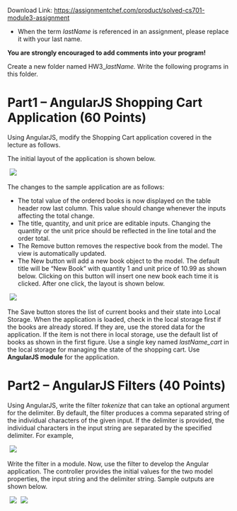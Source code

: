 Download Link: https://assignmentchef.com/product/solved-cs701-module3-assignment
<br>
<ul>

 <li>When the term <em>lastName</em> is referenced in an assignment, please replace it with your last name.</li>

</ul>

<strong>You are strongly encouraged to add comments into your program!</strong>

Create a new folder named HW3_<em>lastName. </em>Write the following programs in this folder.

<h1>Part1 –   AngularJS Shopping Cart Application (60 Points)</h1>

Using AngularJS, modify the Shopping Cart application covered in the lecture as follows.

The initial layout of the application is shown below.

<img decoding="async" data-recalc-dims="1" data-src="https://i0.wp.com/www.logicprohub.com/wp-content/uploads/2019/09/255.png?w=980&amp;ssl=1" class="aligncenter lazyload" src="data:image/gif;base64,R0lGODlhAQABAAAAACH5BAEKAAEALAAAAAABAAEAAAICTAEAOw==">

 <noscript>

  <img decoding="async" class="aligncenter" src="https://i0.wp.com/www.logicprohub.com/wp-content/uploads/2019/09/255.png?w=980&amp;ssl=1" data-recalc-dims="1">

 </noscript>The changes to the sample application are as follows:

<ul>

 <li>The total value of the ordered books is now displayed on the table header row last column. This value should change whenever the inputs affecting the total change.</li>

 <li>The title, quantity, and unit price are editable inputs. Changing the quantity or the unit price should be reflected in the line total and the order total.</li>

 <li>The Remove button removes the respective book from the model. The view is automatically updated.</li>

 <li>The New button will add a new book object to the model. The default title will be “New Book” with quantity 1 and unit price of 10.99 as shown below. Clicking on this button will insert one new book each time it is clicked. After one click, the layout is shown below.</li>

</ul>

<img decoding="async" data-recalc-dims="1" data-src="https://i0.wp.com/www.logicprohub.com/wp-content/uploads/2019/09/831.png?w=980&amp;ssl=1" class="aligncenter lazyload" src="data:image/gif;base64,R0lGODlhAQABAAAAACH5BAEKAAEALAAAAAABAAEAAAICTAEAOw==">

 <noscript>

  <img decoding="async" class="aligncenter" src="https://i0.wp.com/www.logicprohub.com/wp-content/uploads/2019/09/831.png?w=980&amp;ssl=1" data-recalc-dims="1">

 </noscript>The Save button stores the list of current books and their state into Local Storage. When the application is loaded, check in the local storage first if the books are already stored. If they are, use the stored data for the application. If the item is not there in local storage, use the default list of books as shown in the first figure. Use a single key named <em>lastName_cart </em> in the local storage for managing the state of the shopping cart. Use <strong>AngularJS module</strong> for the application.

<h1>Part2 –   AngularJS Filters (40 Points)</h1>

Using AngularJS, write the filter <em>tokenize</em> that can take an optional argument for the delimiter. By default, the filter produces a comma separated string of the individual characters of the given input. If the delimiter is provided, the individual characters in the input string are separated by the specified delimiter. For example,

<img decoding="async" data-recalc-dims="1" data-src="https://i0.wp.com/www.logicprohub.com/wp-content/uploads/2019/09/254.png?w=980&amp;ssl=1" class="aligncenter lazyload" src="data:image/gif;base64,R0lGODlhAQABAAAAACH5BAEKAAEALAAAAAABAAEAAAICTAEAOw==">

 <noscript>

  <img decoding="async" class="aligncenter" src="https://i0.wp.com/www.logicprohub.com/wp-content/uploads/2019/09/254.png?w=980&amp;ssl=1" data-recalc-dims="1">

 </noscript>Write the filter in a module. Now, use the filter to develop the Angular application. The controller provides the initial values for the two model properties, the input string and the delimiter string. Sample outputs are shown below.

<img decoding="async" data-recalc-dims="1" data-src="https://i0.wp.com/www.logicprohub.com/wp-content/uploads/2019/09/609.png?w=980&amp;ssl=1" class="lazyload" src="data:image/gif;base64,R0lGODlhAQABAAAAACH5BAEKAAEALAAAAAABAAEAAAICTAEAOw==">

 <noscript>

  <img decoding="async" src="https://i0.wp.com/www.logicprohub.com/wp-content/uploads/2019/09/609.png?w=980&amp;ssl=1" data-recalc-dims="1">

 </noscript>

<img decoding="async" data-recalc-dims="1" data-src="https://i0.wp.com/www.logicprohub.com/wp-content/uploads/2019/09/744.png?w=980&amp;ssl=1" class="lazyload" src="data:image/gif;base64,R0lGODlhAQABAAAAACH5BAEKAAEALAAAAAABAAEAAAICTAEAOw==">

 <noscript>

  <img decoding="async" src="https://i0.wp.com/www.logicprohub.com/wp-content/uploads/2019/09/744.png?w=980&amp;ssl=1" data-recalc-dims="1">

 </noscript>